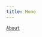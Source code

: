 ```yaml
---
title: Home
---
```


[`About`](/about/)

<!--
  [ Blog 글 작성 규칙 ]
  1. 일반적으로 제목에서 각 단어의 첫 글자를 대문자로 쓰는 것이 좋습니다. 이렇게 하면 제목이 눈에 더 잘 띄고 읽기 쉽게 됩니다. 
-->